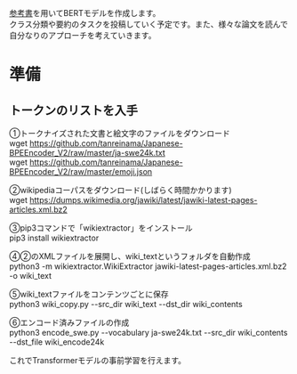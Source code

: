 [参考書](https://www.amazon.co.jp/作ってわかる-自然言語処理AI〜BERT・GPT2・NLPプログラミング入門-坂本-俊之/dp/4863543700)を用いてBERTモデルを作成します。  
クラス分類や要約のタスクを投稿していく予定です。また、様々な論文を読んで自分なりのアプローチを考えていきます。

# 準備  
## トークンのリストを入手  
①トークナイズされた文書と絵文字のファイルをダウンロード  
wget https://github.com/tanreinama/Japanese-BPEEncoder_V2/raw/master/ja-swe24k.txt  
wget https://github.com/tanreinama/Japanese-BPEEncoder_V2/raw/master/emoji.json  

②wikipediaコーパスをダウンロード(しばらく時間かかります)  
wget https://dumps.wikimedia.org/jawiki/latest/jawiki-latest-pages-articles.xml.bz2  
  
③pip3コマンドで「wikiextractor」をインストール  
pip3 install wikiextractor  

④②のXMLファイルを展開し、wiki_textというフォルダを自動作成  
python3 -m wikiextractor.WikiExtractor jawiki-latest-pages-articles.xml.bz2 -o wiki_text  

⑤wiki_textファイルをコンテンツごとに保存  
python3 wiki_copy.py --src_dir wiki_text --dst_dir wiki_contents  

⑥エンコード済みファイルの作成  
python3 encode_swe.py --vocabulary ja-swe24k.txt --src_dir wiki_contents --dst_file wiki_encode24k  

これでTransformerモデルの事前学習を行えます。

